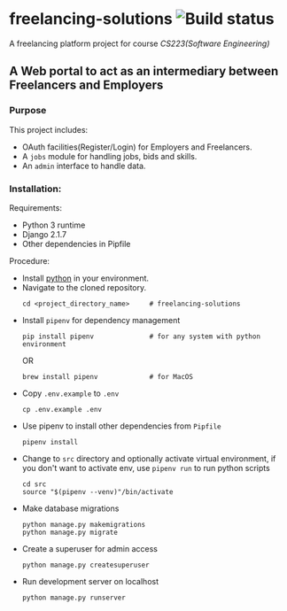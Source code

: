 # freelancing-solutions  ![Build status](https://travis-ci.com/anshulahuja98/freelancing-solutions.svg?token=sxKTXczsK8R6uvz4sAHy&branch=master)
A freelancing platform project for course *CS223(Software Engineering)*

## A Web portal to act as an intermediary between Freelancers and Employers
### Purpose

This project includes:
- OAuth facilities(Register/Login) for Employers and Freelancers.
- A `jobs` module for handling jobs, bids and skills.
- An `admin` interface to handle data.

### Installation:
Requirements:
- Python 3 runtime
- Django 2.1.7
- Other dependencies in Pipfile

Procedure:
- Install [python](https://www.python.org/downloads/) in your environment.
- Navigate to the cloned repository.
    ```
    cd <project_directory_name>     # freelancing-solutions
    ```
- Install `pipenv` for dependency management
    ```
    pip install pipenv              # for any system with python environment
    ```
     OR
    ```
    brew install pipenv             # for MacOS
    ``` 
- Copy `.env.example` to `.env`
    ```
    cp .env.example .env            
    ```
- Use pipenv to install other dependencies from `Pipfile`
    ```
    pipenv install
    ```
- Change to `src` directory and optionally activate virtual environment, if you don't want to activate env, use `pipenv run` to run python scripts
    ```
    cd src
    source "$(pipenv --venv)"/bin/activate
    ```
- Make database migrations
    ```
    python manage.py makemigrations
    python manage.py migrate
    ```
- Create a superuser for admin access
    ```
    python manage.py createsuperuser
    ```
- Run development server on localhost
    ```
    python manage.py runserver
    ```
    